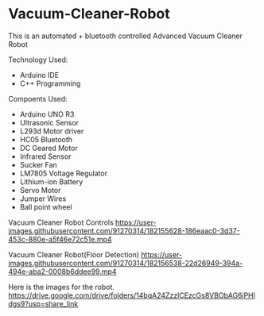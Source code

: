 # Vacuum-Cleaner-Robot
This is an automated + bluetooth controlled Advanced Vacuum Cleaner Robot 

Technology Used:
  * Arduino IDE
  * C++ Programming
 
Compoents Used:
  * Arduino UNO R3
  * Ultrasonic Sensor
  * L293d Motor driver
  * HC05 Bluetooth
  * DC Geared Motor
  * Infrared Sensor
  * Sucker Fan
  * LM7805 Voltage Regulator
  * Lithium-ion Battery
  * Servo Motor
  * Jumper Wires
  * Ball point wheel



Vacuum Cleaner Robot Controls
https://user-images.githubusercontent.com/91270314/182155628-186eaac0-3d37-453c-880e-a5f46e72c51e.mp4



Vacuum Cleaner Robot(Floor Detection)
https://user-images.githubusercontent.com/91270314/182156538-22d26949-394a-494e-aba2-0008b6ddee99.mp4


Here is the images for the robot.
https://drive.google.com/drive/folders/14bqA24ZzzlCEzcGs8VBObAG6jPHldgs9?usp=share_link


